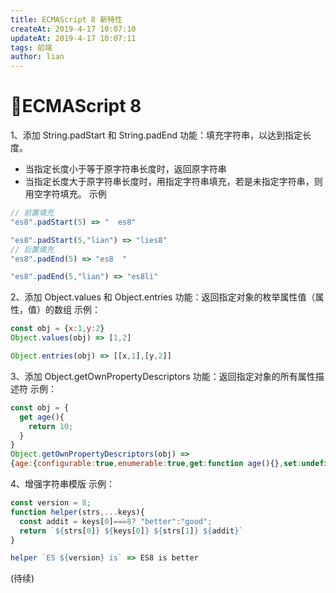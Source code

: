 ```yaml
---
title: ECMAScript 8 新特性
createAt: 2019-4-17 10:07:10
updateAt: 2019-4-17 10:07:11
tags: 前端
author: lian
---
```


# ECMAScript 8

1、添加 String.padStart 和 String.padEnd
功能：填充字符串，以达到指定长度。

- 当指定长度小于等于原字符串长度时，返回原字符串
- 当指定长度大于原字符串长度时，用指定字符串填充，若是未指定字符串，则用空字符填充。
  示例

```js
// 前置填充
"es8".padStart(5) => "  es8"

"es8".padStart(5,"lian") => "lies8"
// 后置填充
"es8".padEnd(5) => "es8  "

"es8".padEnd(5,"lian") => "es8li"
```

2、添加 Object.values 和 Object.entries
功能：返回指定对象的枚举属性值（属性，值）的数组
示例：

```js
const obj = {x:1,y:2}
Object.values(obj) => [1,2]

Object.entries(obj) => [[x,1],[y,2]]
```

3、添加 Object.getOwnPropertyDescriptors
功能：返回指定对象的所有属性描述符
示例：

```js
const obj = {
  get age(){
    return 10;
  }
}
Object.getOwnPropertyDescriptors(obj) =>
{age:{configurable:true,enumerable:true,get:function age(){},set:undefined}}
```

4、增强字符串模版
示例：

```js
const version = 8;
function helper(strs,...keys){
  const addit = keys[0]===8? "better":"good";
  return `${strs[0]} ${keys[0]} ${strs[1]} ${addit}`
}

helper `ES ${version} is` => ES8 is better
```

(待续)
